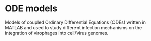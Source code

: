# ODE models

Models of coupled Ordinary Differential Equations (ODEs) written in MATLAB and used to study different infection mechanisms on the integration of virophages into cell/virus genomes.
